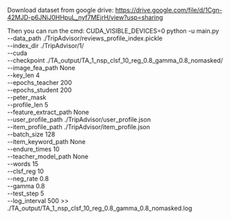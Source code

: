Download dataset from google drive:
https://drive.google.com/file/d/1Cgn-42MJD-p6JNiJ0HHpuL_nyf7MEjrH/view?usp=sharing

Then you can run the cmd: 
CUDA_VISIBLE_DEVICES=0 python -u main.py \
--data_path ./TripAdvisor/reviews_profile_index.pickle \
--index_dir ./TripAdvisor/1/ \
--cuda \
--checkpoint ./TA_output/TA_1_nsp_clsf_10_reg_0.8_gamma_0.8_nomasked/ \
--image_fea_path None \
--key_len 4 \
--epochs_teacher 200 \
--epochs_student 200 \
--peter_mask \
--profile_len 5 \
--feature_extract_path None \
--user_profile_path ./TripAdvisor/user_profile.json \
--item_profile_path ./TripAdvisor/item_profile.json \
--batch_size 128 \
--item_keyword_path None \
--endure_times 10 \
--teacher_model_path None \
--words 15 \
--clsf_reg 10 \
--neg_rate 0.8 \
--gamma 0.8 \
--test_step 5 \
--log_interval 500  >> ./TA_output/TA_1_nsp_clsf_10_reg_0.8_gamma_0.8_nomasked.log



